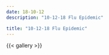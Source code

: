 ```yaml
---
date: 18-10-12
description: "10-12-18 Flu Epidemic"

title: "10-12-18 Flu Epidemic"
---
```

{{< gallery >}}
